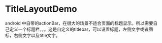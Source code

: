 # TitleLayoutDemo
android 中自带的actionBar，在很大的场景不适合页面的标题显示。所以需要自己定义一个标题栏。。。这是自定义的titlebar，可以设置标题，左侧文字或者图标，右侧文字以及title文字。
